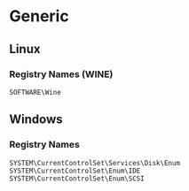 # Generic

## Linux

### Registry Names (WINE)

```
SOFTWARE\Wine
```

## Windows

### Registry Names

```
SYSTEM\CurrentControlSet\Services\Disk\Enum
SYSTEM\CurrentControlSet\Enum\IDE
SYSTEM\CurrentControlSet\Enum\SCSI
```